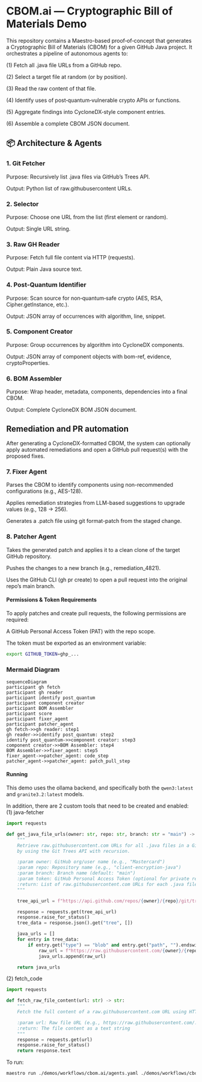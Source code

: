 # CBOM.ai — Cryptographic Bill of Materials Demo

This repository contains a Maestro-based proof‑of‑concept that generates a Cryptographic Bill of Materials (CBOM) for a given GitHub Java project. It orchestrates a pipeline of autonomous agents to:

(1) Fetch all .java file URLs from a GitHub repo.

(2) Select a target file at random (or by position).

(3) Read the raw content of that file.

(4) Identify uses of post‑quantum‑vulnerable crypto APIs or functions.

(5) Aggregate findings into CycloneDX‑style component entries.

(6) Assemble a complete CBOM JSON document.

## 📦 Architecture & Agents

### 1. Git Fetcher

Purpose: Recursively list .java files via GitHub’s Trees API.

Output: Python list of raw.githubusercontent URLs.

### 2. Selector

Purpose: Choose one URL from the list (first element or random).

Output: Single URL string.

### 3. Raw GH Reader

Purpose: Fetch full file content via HTTP (requests).

Output: Plain Java source text.

### 4. Post‑Quantum Identifier

Purpose: Scan source for non‑quantum‑safe crypto (AES, RSA, Cipher.getInstance, etc.).

Output: JSON array of occurrences with algorithm, line, snippet.

### 5. Component Creator

Purpose: Group occurrences by algorithm into CycloneDX components.

Output: JSON array of component objects with bom-ref, evidence, cryptoProperties.

### 6. BOM Assembler

Purpose: Wrap header, metadata, components, dependencies into a final CBOM.

Output: Complete CycloneDX BOM JSON document.

## Remediation and PR automation

After generating a CycloneDX-formatted CBOM, the system can optionally apply automated remediations and open a GitHub pull request(s) with the proposed fixes.

### 7. Fixer Agent

Parses the CBOM to identify components using non-recommended configurations (e.g., AES-128).

Applies remediation strategies from LLM-based suggestions to upgrade values (e.g., 128 → 256).

Generates a .patch file using git format-patch from the staged change.

### 8. Patcher Agent

Takes the generated patch and applies it to a clean clone of the target GitHub repository.

Pushes the changes to a new branch (e.g., remediation_4821).

Uses the GitHub CLI (gh pr create) to open a pull request into the original repo’s main branch.

#### Permissions & Token Requirements

To apply patches and create pull requests, the following permissions are required:

A GitHub Personal Access Token (PAT) with the repo scope.

The token must be exported as an environment variable:

```bash
export GITHUB_TOKEN=ghp_...
```

### Mermaid Diagram

<!-- MERMAID_START -->
```mermaid
sequenceDiagram
participant gh fetch
participant gh reader
participant identify post_quantum
participant component creator
participant BOM Assembler
participant score
participant fixer_agent
participant patcher_agent
gh fetch->>gh reader: step1
gh reader->>identify post_quantum: step2
identify post_quantum->>component creator: step3
component creator->>BOM Assembler: step4
BOM Assembler->>fixer_agent: step5
fixer_agent->>patcher_agent: code_step
patcher_agent->>patcher_agent: patch_pull_step
```
<!-- MERMAID_END -->

#### Running

This demo uses the ollama backend, and specifically both the `qwen3:latest` and `granite3.2:latest` models. 

In addition, there are 2 custom tools that need to be created and enabled:
(1) java-fetcher

```python
import requests

def get_java_file_urls(owner: str, repo: str, branch: str = "main") -> list[str]:
    """
    Retrieve raw.githubusercontent.com URLs for all .java files in a GitHub repo
    by using the Git Trees API with recursion.

    :param owner: GitHub org/user name (e.g., "Mastercard")
    :param repo: Repository name (e.g., "client-encryption-java")
    :param branch: Branch name (default: "main")
    :param token: GitHub Personal Access Token (optional for private repos or rate limiting)
    :return: List of raw.githubusercontent.com URLs for each .java file
    """

    tree_api_url = f"https://api.github.com/repos/{owner}/{repo}/git/trees/{branch}?recursive=1"

    response = requests.get(tree_api_url)
    response.raise_for_status()
    tree_data = response.json().get("tree", [])

    java_urls = []
    for entry in tree_data:
        if entry.get("type") == "blob" and entry.get("path", "").endswith(".java"):
            raw_url = f"https://raw.githubusercontent.com/{owner}/{repo}/{branch}/{entry['path']}"
            java_urls.append(raw_url)

    return java_urls
```

(2) fetch_code

```python
import requests

def fetch_raw_file_content(url: str) -> str:
    """
    Fetch the full content of a raw.githubusercontent.com URL using HTTP.

    :param url: Raw file URL (e.g., https://raw.githubusercontent.com/.../AesEncrypter.java)
    :return: The file content as a text string
    """
    response = requests.get(url)
    response.raise_for_status()
    return response.text
```

To run:
```bash
maestro run ./demos/workflows/cbom.ai/agents.yaml ./demos/workflows/cbom.ai/workflow.yaml
```
